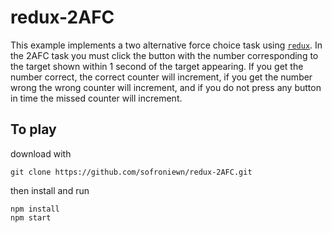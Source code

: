 # redux-2AFC

This example implements a two alternative force choice task using [`redux`](https://github.com/reactjs/redux). In the 2AFC task you must click the button with the number corresponding to the target shown within 1 second of the target appearing. If you get the number correct, the correct counter will increment, if you get the number wrong the wrong counter will increment, and if you do not press any button in time the missed counter will increment.

## To play

download with

```
git clone https://github.com/sofroniewn/redux-2AFC.git
```

then install and run

```
npm install
npm start
```
